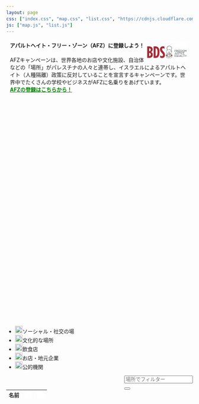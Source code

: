 ```yaml
---
layout: page
css: ["index.css", "map.css", "list.css", "https://cdnjs.cloudflare.com/ajax/libs/font-awesome/4.7.0/css/font-awesome.min.css", "x.css"]
js: ["map.js", "list.js"]
---
```

<script src="//openlayers.org/api/2.13.1/OpenLayers.js"></script>
<script>window.OpenLayers || document.write('<script src="{{site.baseurl}}/assets/js/OpenLayers.js">\x3C/script>')</script>

<div class="row" style="padding-left: 10px; padding-right: 10px;">

<img src="/assets/img/logo.jpg" style="float: right; width: 120px;" />
<h4>アパルトヘイト・フリー・ゾーン（AFZ）に登録しよう！</h4>

AFZキャンペーンは、世界各地のお店や文化施設、自治体などの「場所」がパレスチナの人々と連帯し、イスラエルによるアパルトヘイト（人種隔離）政策に反対していることを宣言するキャンペーンです。世界中でたくさんの学校やビジネスがAFZに名乗りをあげています。<br>
<a href="https://afzjapan.com/register" style="font-weight: bold; color: green;">AFZの登録はこちらから！</a>

</div>

<div id="afz" style="height: 600px;"></div>

<ul id="legend">
  <li><img src="{{site.baseurl}}/assets/icons/social.png" height=20 width=20><span>ソーシャル・社交の場</span></li>
  <li><img src="{{site.baseurl}}/assets/icons/cultural.png" height=20 width=20><span>文化的な場所</span></li>
  <li><img src="{{site.baseurl}}/assets/icons/cafe.png" height=20 width=20><span>飲食店</span></li>
  <li><img src="{{site.baseurl}}/assets/icons/shop.png" height=20 width=20><span>お店・地元企業</span></li>
  <li><img src="{{site.baseurl}}/assets/icons/place.png" height=20 width=20><span>公的機関</span></li>
</ul>

<div>

<div class="row no-gutters" style="float: right;">
  <div class="col">
    <input class="form-control" type="text" id="place" list="places" placeholder="場所でフィルター" onkeyup="filterWithDelay()">
    <datalist id="places">
      <option value="東京都">東京都</option>
      <option value="京都府">京都府</option>
      <option value="兵庫県">兵庫県</option>
      <option value="愛媛県">愛媛県</option>
    </datalist>
  </div>
  <div class="col">
    <button type="button" class="btnic" name="button" onclick="filterByPlace()"><i class="fa fa-search"></i></button>
  </div>
</div>

<table class="table table-bordered">
 <thead>
   <tr>
     <th>名前</th>
     <th><img align='top' src='/assets/icons/location.png' width='20px' height='20px' /></th>
     <th><img align='top' src='/assets/icons/wifi.png' width='20px' height='20px' /></th>
   </tr>
 </thead>
 <tbody id="AFZTable">

 </tbody>
</table>

</div>

